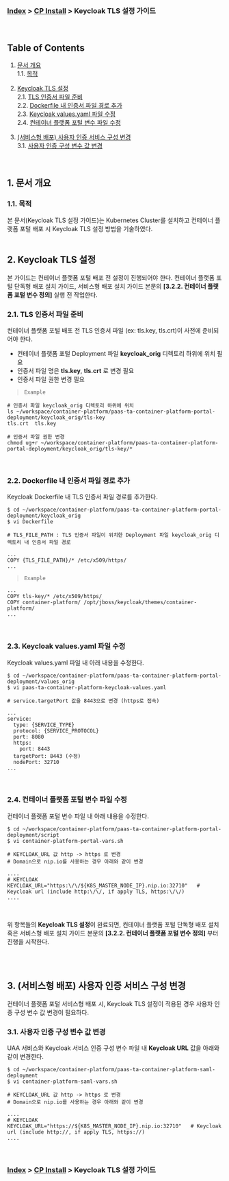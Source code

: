 ### [Index](https://github.com/K-PaaS/container-platform/blob/master/README.md) > [CP Install](/install-guide/Readme.md) > Keycloak TLS 설정 가이드

<br>

## Table of Contents

1. [문서 개요](#1)  
    1.1. [목적](#1.1)  

2. [Keycloak TLS 설정](#2)  
    2.1. [TLS 인증서 파일 준비](#2.1)  
    2.2. [Dockerfile 내 인증서 파일 경로 추가](#2.2)   
    2.3. [Keycloak values.yaml 파일 수정](#2.3)   
    2.4. [컨테이너 플랫폼 포털 변수 파일 수정](#2.4)   

3. [(서비스형 배포) 사용자 인증 서비스 구성 변경](#3)  
    3.1. [사용자 인증 구성 변수 값 변경 ](#3.1)  

<br>

## <div id='1'>1. 문서 개요
### <div id='1.1'>1.1. 목적
본 문서(Keycloak TLS 설정 가이드)는 Kubernetes Cluster를 설치하고 컨테이너 플랫폼 포털 배포 시 Keycloak TLS 설정 방법을 기술하였다.
<br><br>

## <div id='2'>2. Keycloak TLS 설정
본 가이드는 컨테이너 플랫폼 포털 배포 전 설정이 진행되어야 한다.
컨테이너 플랫폼 포털 단독형 배포 설치 가이드, 서비스형 배포 설치 가이드 본문의 **[3.2.2. 컨테이너 플랫폼 포털 변수 정의]** 실행 전 작업한다.

### <div id='2.1'>2.1. TLS 인증서 파일 준비
컨테이너 플랫폼 포털 배포 전 TLS 인증서 파일 (ex: tls.key, tls.crt)이 사전에 준비되어야 한다.<br>
- 컨테이너 플랫폼 포털 Deployment 파일 **keycloak_orig** 디렉토리 하위에 위치 필요
- 인증서 파일 명은 **tls.key**, **tls.crt** 로 변경 필요
- 인증서 파일 권한 변경 필요

> `Example`
```
# 인증서 파일 keycloak_orig 디렉토리 하위에 위치
ls ~/workspace/container-platform/paas-ta-container-platform-portal-deployment/keycloak_orig/tls-key
tls.crt  tls.key

# 인증서 파일 권한 변경
chmod ug+r ~/workspace/container-platform/paas-ta-container-platform-portal-deployment/keycloak_orig/tls-key/*
```


<br>
    
### <div id='2.2'>2.2. Dockerfile 내 인증서 파일 경로 추가 
Keycloak Dockerfile 내 TLS 인증서 파일 경로를 추가한다.
```
$ cd ~/workspace/container-platform/paas-ta-container-platform-portal-deployment/keycloak_orig
$ vi Dockerfile
```
    
```
# TLS_FILE_PATH : TLS 인증서 파일이 위치한 Deployment 파일 keycloak_orig 디렉토리 내 인증서 파일 경로
    
...
COPY {TLS_FILE_PATH}/* /etc/x509/https/
...
```
    
> `Example`
```
...
COPY tls-key/* /etc/x509/https/
COPY container-platform/ /opt/jboss/keycloak/themes/container-platform/
...
```    
    
<br>
    
### <div id='2.3'>2.3. Keycloak values.yaml 파일 수정    
Keycloak values.yaml 파일 내 아래 내용을 수정한다.

```
$ cd ~/workspace/container-platform/paas-ta-container-platform-portal-deployment/values_orig
$ vi paas-ta-container-platform-keycloak-values.yaml
```

```
# service.targetPort 값을 8443으로 변경 (https로 접속)

...
service:
  type: {SERVICE_TYPE}
  protocol: {SERVICE_PROTOCOL}
  port: 8080
  https:
    port: 8443
  targetPort: 8443 (수정)
  nodePort: 32710
...
```

<br>
    
### <div id='2.4'>2.4. 컨테이너 플랫폼 포털 변수 파일 수정
컨테이너 플랫폼 포털 변수 파일 내 아래 내용을 수정한다.
```
$ cd ~/workspace/container-platform/paas-ta-container-platform-portal-deployment/script
$ vi container-platform-portal-vars.sh    
```    
```
# KEYCLOAK_URL 값 http -> https 로 변경 
# Domain으로 nip.io를 사용하는 경우 아래와 같이 변경
    
....  
# KEYCLOAK    
KEYCLOAK_URL="https:\/\/${K8S_MASTER_NODE_IP}.nip.io:32710"   # Keycloak url (include http:\/\/, if apply TLS, https:\/\/)
....     
```
<br>
    
위 항목들의 **Keycloak TLS 설정**이 완료되면, 컨테이너 플랫폼 포털 단독형 배포 설치 혹은 서비스형 배포 설치 가이드 본문의 **[3.2.2. 컨테이너 플랫폼 포털 변수 정의]** 부터 진행을 시작한다.
<br>


<br><br> 
    
## <div id='3'>3. (서비스형 배포) 사용자 인증 서비스 구성 변경 
컨테이너 플랫폼 포털 서비스형 배포 시, Keycloak TLS 설정이 적용된 경우 사용자 인증 구성 변수 값 변경이 필요하다.
    
### <div id='3.1'>3.1. 사용자 인증 구성 변수 값 변경 
 UAA 서비스와 Keycloak 서비스 인증 구성 변수 파일 내 **Keycloak URL** 값을 아래와 같이 변경한다.

```
$ cd ~/workspace/container-platform/paas-ta-container-platform-saml-deployment
$ vi container-platform-saml-vars.sh
```    
```
# KEYCLOAK_URL 값 http -> https 로 변경 
# Domain으로 nip.io를 사용하는 경우 아래와 같이 변경   
    
....     
# KEYCLOAK
KEYCLOAK_URL="https://${K8S_MASTER_NODE_IP}.nip.io:32710"   # Keycloak url (include http://, if apply TLS, https://)  
.... 
```
<br>
    
### [Index](https://github.com/K-PaaS/container-platform/blob/master/README.md) > [CP Install](/install-guide/Readme.md) > Keycloak TLS 설정 가이드